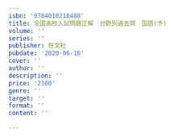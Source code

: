 ```yaml
---
isbn: '9784010218488'
title: 全国高校入試問題正解　分野別過去問　国語(予)
volume: ''
series: ''
publisher: 旺文社
pubdate: '2020-06-16'
cover: ''
author: ''
description: ''
price: '2100'
genre: ''
target: ''
format: ''
content: ''

---
```

